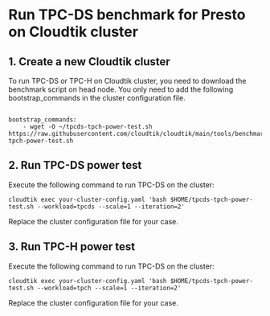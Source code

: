 # Run TPC-DS benchmark for Presto on Cloudtik cluster

## 1. Create a new Cloudtik cluster
To run TPC-DS or TPC-H on Cloudtik cluster, you need to download the benchmark script on head node.
You only need to add the following bootstrap_commands in the cluster configuration file.
```buildoutcfg

bootstrap_commands:
    - wget -O ~/tpcds-tpch-power-test.sh https://raw.githubusercontent.com/cloudtik/cloudtik/main/tools/benchmarks/presto/scripts/tpcds-tpch-power-test.sh
```

## 2. Run TPC-DS power test

Execute the following command to run TPC-DS on the cluster:
```buildoutcfg
cloudtik exec your-cluster-config.yaml 'bash $HOME/tpcds-tpch-power-test.sh --workload=tpcds --scale=1 --iteration=2'
```
Replace the cluster configuration file for your case. 

## 3. Run TPC-H power test

Execute the following command to run TPC-DS on the cluster:
```buildoutcfg
cloudtik exec your-cluster-config.yaml 'bash $HOME/tpcds-tpch-power-test.sh --workload=tpch --scale=1 --iteration=2'
```
Replace the cluster configuration file for your case. 